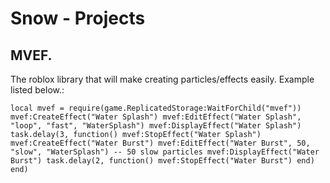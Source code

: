 # Snow  - Projects

## MVEF.

The roblox library that will make creating particles/effects easily. Example listed below.:


``local mvef = require(game.ReplicatedStorage:WaitForChild("mvef"))
mvef:CreateEffect("Water Splash")
mvef:EditEffect("Water Splash", "loop", "fast", "WaterSplash")
mvef:DisplayEffect("Water Splash")
task.delay(3, function()
    mvef:StopEffect("Water Splash")
    mvef:CreateEffect("Water Burst")
    mvef:EditEffect("Water Burst", 50, "slow", "WaterSplash") -- 50 slow particles
    mvef:DisplayEffect("Water Burst")
    task.delay(2, function()
        mvef:StopEffect("Water Burst")
    end)
end)``
